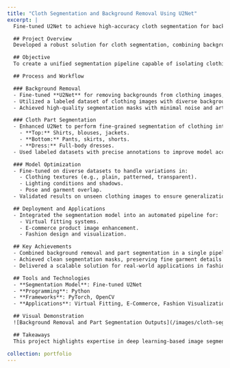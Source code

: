 ```yaml
---
title: "Cloth Segmentation and Background Removal Using U2Net"
excerpt: |
  Fine-tuned U2Net to achieve high-accuracy cloth segmentation for background removal and part identification (top, bottom, and dress). This project focuses on preprocessing clothing images for applications in virtual fitting, e-commerce, and fashion visualization.

  ## Project Overview
  Developed a robust solution for cloth segmentation, combining background removal and part segmentation into a single pipeline. The model enables clean and detailed preprocessing for downstream applications in AI-powered fashion and e-commerce.

  ## Objective
  To create a unified segmentation pipeline capable of isolating clothing from backgrounds and categorizing them into parts (top, bottom, dress) with high accuracy.

  ## Process and Workflow

  ### Background Removal
  - Fine-tuned **U2Net** for removing backgrounds from clothing images, creating clean and isolated visuals.
  - Utilized a labeled dataset of clothing images with diverse backgrounds for model training.
  - Achieved high-quality segmentation masks with minimal noise and artifacts.

  ### Cloth Part Segmentation
  - Enhanced U2Net to perform fine-grained segmentation of clothing into three categories:
    - **Top:** Shirts, blouses, jackets.
    - **Bottom:** Pants, skirts, shorts.
    - **Dress:** Full-body dresses.
  - Used labeled datasets with precise annotations to improve model accuracy for edge and texture details.

  ### Model Optimization
  - Fine-tuned on diverse datasets to handle variations in:
    - Clothing textures (e.g., plain, patterned, transparent).
    - Lighting conditions and shadows.
    - Pose and garment overlap.
  - Validated results on unseen clothing images to ensure generalization across multiple styles.

  ## Deployment and Applications
  - Integrated the segmentation model into an automated pipeline for:
    - Virtual fitting systems.
    - E-commerce product image enhancement.
    - Fashion design and visualization.

  ## Key Achievements
  - Combined background removal and part segmentation in a single pipeline, streamlining workflows.
  - Achieved clean segmentation masks, preserving fine garment details (e.g., edges, folds).
  - Delivered a scalable solution for real-world applications in fashion and retail.

  ## Tools and Technologies
  - **Segmentation Model**: Fine-tuned U2Net
  - **Programming**: Python
  - **Frameworks**: PyTorch, OpenCV
  - **Applications**: Virtual Fitting, E-Commerce, Fashion Visualization

  ## Visual Demonstration
  ![Background Removal and Part Segmentation Outputs](/images/cloth-segmentation-example.jpg)

  ## Takeaways
  This project highlights expertise in deep learning-based image segmentation, with a focus on real-world applications in fashion technology and AI.

collection: portfolio
---
```

